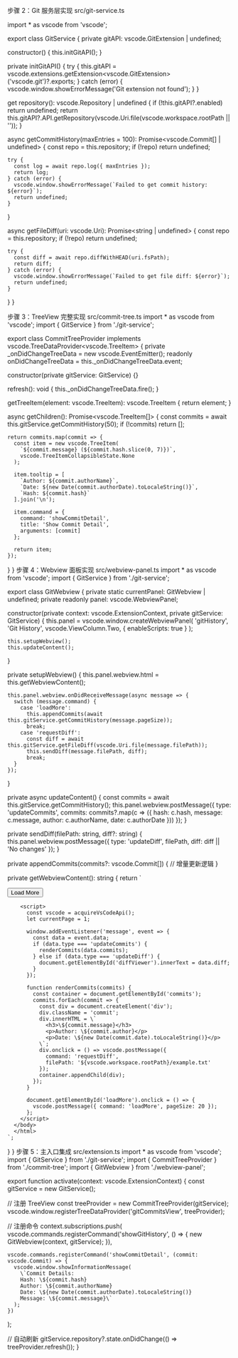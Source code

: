 
步骤 2：Git 服务层实现
src/git-service.ts


import * as vscode from 'vscode';

export class GitService {
  private gitAPI: vscode.GitExtension | undefined;

  constructor() {
    this.initGitAPI();
  }

  private initGitAPI() {
    try {
      this.gitAPI = vscode.extensions.getExtension<vscode.GitExtension>('vscode.git')?.exports;
    } catch (error) {
      vscode.window.showErrorMessage('Git extension not found');
    }
  }

  get repository(): vscode.Repository | undefined {
    if (!this.gitAPI?.enabled) return undefined;
    return this.gitAPI?.API.getRepository(vscode.Uri.file(vscode.workspace.rootPath || ''));
  }

  async getCommitHistory(maxEntries = 100): Promise<vscode.Commit[] | undefined> {
    const repo = this.repository;
    if (!repo) return undefined;
    
    try {
      const log = await repo.log({ maxEntries });
      return log;
    } catch (error) {
      vscode.window.showErrorMessage(`Failed to get commit history: ${error}`);
      return undefined;
    }
  }

  async getFileDiff(uri: vscode.Uri): Promise<string | undefined> {
    const repo = this.repository;
    if (!repo) return undefined;

    try {
      const diff = await repo.diffWithHEAD(uri.fsPath);
      return diff;
    } catch (error) {
      vscode.window.showErrorMessage(`Failed to get file diff: ${error}`);
      return undefined;
    }
  }
}



步骤 3：TreeView 完整实现
src/commit-tree.ts
import * as vscode from 'vscode';
import { GitService } from './git-service';

export class CommitTreeProvider implements vscode.TreeDataProvider<vscode.TreeItem> {
  private _onDidChangeTreeData = new vscode.EventEmitter<void>();
  readonly onDidChangeTreeData = this._onDidChangeTreeData.event;

  constructor(private gitService: GitService) {}

  refresh(): void {
    this._onDidChangeTreeData.fire();
  }

  getTreeItem(element: vscode.TreeItem): vscode.TreeItem {
    return element;
  }

  async getChildren(): Promise<vscode.TreeItem[]> {
    const commits = await this.gitService.getCommitHistory(50);
    if (!commits) return [];

    return commits.map(commit => {
      const item = new vscode.TreeItem(
        `${commit.message} (${commit.hash.slice(0, 7)})`,
        vscode.TreeItemCollapsibleState.None
      );
      
      item.tooltip = [
        `Author: ${commit.authorName}`,
        `Date: ${new Date(commit.authorDate).toLocaleString()}`,
        `Hash: ${commit.hash}`
      ].join('\n');

      item.command = {
        command: 'showCommitDetail',
        title: 'Show Commit Detail',
        arguments: [commit]
      };

      return item;
    });
  }
}
步骤 4：Webview 面板实现
src/webview-panel.ts
import * as vscode from 'vscode';
import { GitService } from './git-service';

export class GitWebview {
  private static currentPanel: GitWebview | undefined;
  private readonly panel: vscode.WebviewPanel;

  constructor(private context: vscode.ExtensionContext, private gitService: GitService) {
    this.panel = vscode.window.createWebviewPanel(
      'gitHistory',
      'Git History',
      vscode.ViewColumn.Two,
      { enableScripts: true }
    );

    this.setupWebview();
    this.updateContent();
  }

  private setupWebview() {
    this.panel.webview.html = this.getWebviewContent();
    
    this.panel.webview.onDidReceiveMessage(async message => {
      switch (message.command) {
        case 'loadMore':
          this.appendCommits(await this.gitService.getCommitHistory(message.pageSize));
          break;
        case 'requestDiff':
          const diff = await this.gitService.getFileDiff(vscode.Uri.file(message.filePath));
          this.sendDiff(message.filePath, diff);
          break;
      }
    });
  }

  private async updateContent() {
    const commits = await this.gitService.getCommitHistory();
    this.panel.webview.postMessage({
      type: 'updateCommits',
      commits: commits?.map(c => ({
        hash: c.hash,
        message: c.message,
        author: c.authorName,
        date: c.authorDate
      }))
    });
  }

  private sendDiff(filePath: string, diff?: string) {
    this.panel.webview.postMessage({
      type: 'updateDiff',
      filePath,
      diff: diff || 'No changes'
    });
  }

  private appendCommits(commits?: vscode.Commit[]) {
    // 增量更新逻辑
  }

  private getWebviewContent(): string {
    return `
      <!DOCTYPE html>
      <html>
      <head>
        <style>
          .commit { padding: 10px; border-bottom: 1px solid #eee; }
          .diff { font-family: monospace; white-space: pre; }
        </style>
      </head>
      <body>
        <div id="commits"></div>
        <button id="loadMore">Load More</button>
        <div id="diffViewer"></div>

        <script>
          const vscode = acquireVsCodeApi();
          let currentPage = 1;

          window.addEventListener('message', event => {
            const data = event.data;
            if (data.type === 'updateCommits') {
              renderCommits(data.commits);
            } else if (data.type === 'updateDiff') {
              document.getElementById('diffViewer').innerText = data.diff;
            }
          });

          function renderCommits(commits) {
            const container = document.getElementById('commits');
            commits.forEach(commit => {
              const div = document.createElement('div');
              div.className = 'commit';
              div.innerHTML = \`
                <h3>\${commit.message}</h3>
                <p>Author: \${commit.author}</p>
                <p>Date: \${new Date(commit.date).toLocaleString()}</p>
              \`;
              div.onclick = () => vscode.postMessage({
                command: 'requestDiff',
                filePath: '${vscode.workspace.rootPath}/example.txt'
              });
              container.appendChild(div);
            });
          }

          document.getElementById('loadMore').onclick = () => {
            vscode.postMessage({ command: 'loadMore', pageSize: 20 });
          };
        </script>
      </body>
      </html>
    `;
  }
}
步骤 5：主入口集成
src/extension.ts
import * as vscode from 'vscode';
import { GitService } from './git-service';
import { CommitTreeProvider } from './commit-tree';
import { GitWebview } from './webview-panel';

export function activate(context: vscode.ExtensionContext) {
  const gitService = new GitService();
  
  // 注册 TreeView
  const treeProvider = new CommitTreeProvider(gitService);
  vscode.window.registerTreeDataProvider('gitCommitsView', treeProvider);

  // 注册命令
  context.subscriptions.push(
    vscode.commands.registerCommand('showGitHistory', () => {
      new GitWebview(context, gitService);
    }),
    
    vscode.commands.registerCommand('showCommitDetail', (commit: vscode.Commit) => {
      vscode.window.showInformationMessage(
        \`Commit Details:
        Hash: \${commit.hash}
        Author: \${commit.authorName}
        Date: \${new Date(commit.authorDate).toLocaleString()}
        Message: \${commit.message}\`
      );
    })
  );

  // 自动刷新
  gitService.repository?.state.onDidChange(() => treeProvider.refresh());
}

